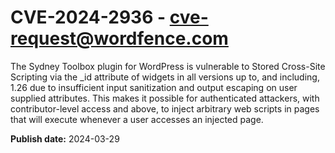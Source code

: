 # CVE-2024-2936 - cve-request@wordfence.com

The Sydney Toolbox plugin for WordPress is vulnerable to Stored Cross-Site Scripting via the _id attribute of widgets in all versions up to, and including, 1.26 due to insufficient input sanitization and output escaping on user supplied attributes. This makes it possible for authenticated attackers, with contributor-level access and above, to inject arbitrary web scripts in pages that will execute whenever a user accesses an injected page.

**Publish date:** 2024-03-29
